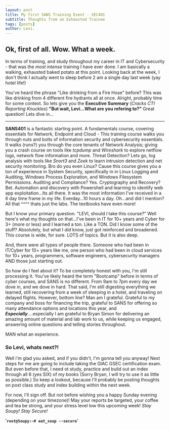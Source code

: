 ```yaml
---
layout: post
title: My first SANS Training Event - SEC401
subtitle: Thoughts from an Exhausted Trainee
tags: [posts]
author: Levi.
---
```


## Ok, first of all. Wow. What a week.

In terms of training, and study throughout my career in IT and Cybersecurity - that was the *most intense* training I have ever done. I am basically a walking, exhausted baked potato at this point. Looking back at the week, I don't think I actually went to sleep before 2 am a single day last week (yay hotel life!)

You've heard the phrase "Like drinking from a Fire Hose" before? This was like drinking from 4 different fire hydrants all at once. Alright, probably time for some context. So lets give you the **Executive Summary** (*Cracks CTI Reporting Knuckles*) **"But wait, Levi...What are you refering to?"** Great question! Lets dive in...

---

**SANS401** is a fantastic starting point. A fundamentals course, covering essentials for Network, Endpoint and Cloud - This training course walks you through nuts and bolts of information security and cybersecurity essentials. It walks (runs?) you through the core tenants of Network Analysis; giving you a crash course on tools like *tcpdump* and *Wireshark* to explore netflow logs, network flow information and more. Threat Detection? Lets go, log analysis with tools like *Snort3* and *Zeek* to learn intrusion detection and net security monitoring. Bro do you even Linux? Cause this course gives you a ton of experience in System Security, specifically in in Linux Logging and Auditing, Windows Process Exploration, and Windows Filesystem Permissions. Auditing and Compliance? Yes. Cryptography and Recovery? Bet. Automation and discovery with Powershell and learning to identify web app exploitation...Its all there. It was the most information I've received in a 6 day time frame in my life. Everday...10 hours a day. Oh...and did I mention? All that ^^^^ thats just the labs. The textbooks have even more!

But I know your primary question. "LEVI, should *I* take this course?" Well here's what my thoughts on that...I've been in IT for 10+ years and Cyber for 3+ (more or less) and I learned a ton. Like a TON. Did I know some of the stuff? Absolutely, but what I *did* know, just got reinforced and broadened. This course is wide, for sure. LOTS of topics. But it is also deep.

And, there were all types of people there. Someone who had been in IT/Cyber for 10+ years like me, one person who had been in cloud services for 10+ years, programmers, software engineers, cybersecurity managers AND those just starting out.

So how do I feel about it? To be completely honest with you, I'm still processing it. You've likely heard the term "Bootcamp" before in terms of cyber courses, and SANS is no different. From 9am to 7pm every day we dove in, and we dove in hard. That said, I'm still digesting everything we learned, still recovering from a week of sleeping in a hotel, and traveling on delayed flights. However, bottom line? Man am I grateful. Grateful to my company and boss for financing the trip, grateful to SANS for offering so many attendance options and locations this year, and ***Especially***....especially I am grateful to Bryan Simon for delivering an amazing amount of material and lab work to us, while keeping us engaged, answering online questions and telling stories throughout.

MAN what an experience.

### So Levi, whats next?!

Well i'm glad you asked, and if you didn't, I'm gonna tell you anyway! Next steps for me are going to include taking the GIAC GSEC certification exam. But even before that, I need ot study, practice and build out an index through all 6 (yes SIX) of my books (Sorry Bryan, I will try to use it as little as possible.) So keep a lookout, because I'll probably be posting thoughts on post class study and index building within the next week.

For now, I'll sign off. But not before wishing you a happy Sunday evening (depending on your timezone)! May your reports be targeted, your coffee and tea be strong, and your stress level low this upcoming week! *Stay Soupy! Stay Secure!*

'**`root@Soupy:~# eat_soup --secure`**' 
